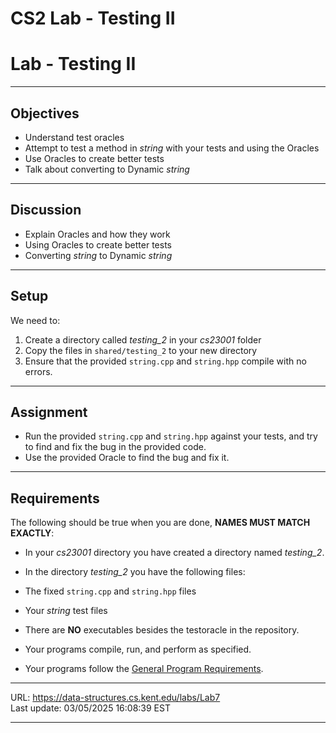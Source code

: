 # CS2 Lab - Testing II

# Lab - Testing II

---

## Objectives

- Understand test oracles
- Attempt to test a method in _string_ with your tests and using the Oracles
- Use Oracles to create better tests
- Talk about converting to Dynamic _string_

---

## Discussion

- Explain Oracles and how they work
- Using Oracles to create better tests
- Converting _string_ to Dynamic _string_

---

## Setup

We need to:

1.  Create a directory called _testing_2_ in your _cs23001_ folder
2.  Copy the files in `shared/testing_2` to your new directory
3.  Ensure that the provided `string.cpp` and `string.hpp` compile with no errors.

---

## Assignment

- Run the provided `string.cpp` and `string.hpp` against your tests, and try to find and fix the bug in the provided code.
- Use the provided Oracle to find the bug and fix it.

---

## Requirements

The following should be true when you are done, **NAMES MUST MATCH EXACTLY**:

- In your _cs23001_ directory you have created a directory named _testing_2_.
- In the directory _testing_2_ you have the following files:

- The fixed `string.cpp` and `string.hpp` files
- Your _string_ test files

- There are **NO** executables besides the testoracle in the repository.
- Your programs compile, run, and perform as specified.
- Your programs follow the [General Program Requirements](https://data-structures.cs.kent.edu/labs/Info/general_prog_req.html).

---

URL: https://data-structures.cs.kent.edu/labs/Lab7  
Last update: 03/05/2025 16:08:39 EST

---
